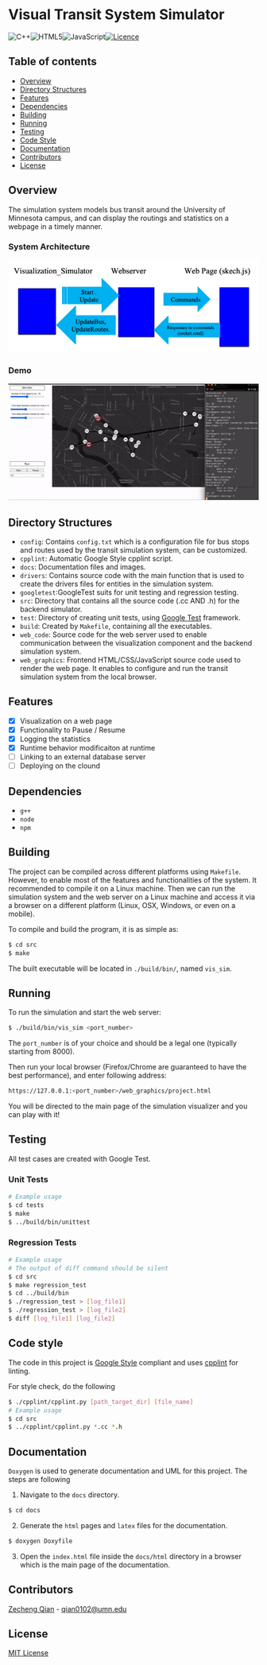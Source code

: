 # Visual Transit System Simulator

![C++](https://img.shields.io/badge/c++-%2300599C.svg?style=for-the-badge&logo=c%2B%2B&logoColor=white)![HTML5](https://img.shields.io/badge/html5-%23E34F26.svg?style=for-the-badge&logo=html5&logoColor=white)![JavaScript](https://img.shields.io/badge/javascript-%23323330.svg?style=for-the-badge&logo=javascript&logoColor=%23F7DF1E)[![Licence](https://img.shields.io/github/license/Ileriayo/markdown-badges?style=for-the-badge)](./LICENSE)

## Table of contents

- [Overview](##overview)
- [Directory Structures](##directory-structures)
- [Features](##features)
- [Dependencies](##dependencies)
- [Building](##building)
- [Running](##running)
- [Testing](##testing)
- [Code Style](##code-style)
- [Documentation](##documentation)
- [Contributors](##contributors)
- [License](##license)

## Overview

The simulation system models bus transit around the University of Minnesota campus, and can display the routings and statistics on a webpage in a timely manner.

### System Architecture

![](https://raw.githubusercontent.com/Aden-Q/blogImages/main/img/202203221857906.png)

### Demo

![demo](docs/images/demo.gif)

## Directory Structures

+ `config`: Contains `config.txt` which is a configuration file for bus stops and routes used by the transit simulation system, can be customized.
+ `cpplint`: Automatic Google Style cpplint script.
+ `docs`: Documentation files and images.
+ `drivers`: Contains source code with the main function that is used to create the drivers files for entities in the simulation system.
+ `googletest`:GoogleTest suits for unit testing and regression testing.
+ `src`: Directory that contains all the source code (.cc AND .h) for the backend simulator.
+ `test`: Directory of creating unit tests, using [Google Test](https://github.com/google/googletest) framework.
+ `build`: Created by `Makefile`, containing all the executables.
+ `web_code`: Source code for the web server used to enable communication between the visualization component and the backend simulation system.
+ `web_graphics`: Frontend HTML/CSS/JavaScript source code used to render the web page. It enables to configure and run the transit simulation system from the local browser.

## Features

- [X] Visualization on a web page
- [X] Functionality to Pause / Resume
- [X] Logging the statistics
- [X] Runtime behavior modificaiton at runtime
- [ ] Linking to an external database server
- [ ] Deploying on the clound

## Dependencies

+ `g++`
+ `node`
+ `npm`

## Building

The project can be compiled across different platforms using `Makefile`. However, to enable most of the features and functionalities of the system. It recommended to compile it on a Linux machine. Then we can run the simulation system and the web server on a Linux machine and access it via a browser on a different platform (Linux, OSX, Windows, or even on a mobile).

To compile and build the program, it is as simple as:

```bash
$ cd src
$ make
```

The built executable will be located in `./build/bin/`, named `vis_sim`.

## Running

To run the simulation and start the web server:

```bash
$ ./build/bin/vis_sim <port_number>
```

The `port_number` is of your choice and should be a legal one (typically starting from 8000).

Then run your local browser (Firefox/Chrome are guaranteed to have the best performance), and enter following address:

```bash
https://127.0.0.1:<port_number>/web_graphics/project.html
```

You will be directed to the main page of the simulation visualizer and you can play with it!

## Testing

All test cases are created with Google Test.

### Unit Tests

```bash
# Example usage
$ cd tests
$ make
$ ../build/bin/unittest
```

### Regression Tests

```bash
# Example usage
# The output of diff command should be silent
$ cd src
$ make regression_test
$ cd ../build/bin
$ ./regression_test > [log_file1]
$ ./regression_test > [log_file2]
$ diff [log_file1] [log_file2]
```

## Code style

The code in this project is [Google Style](https://google.github.io/styleguide/cppguide.html) compliant and uses [cpplint](https://github.com/google/styleguide/tree/gh-pages/cpplint) for linting.

For style check, do the following

```bash
$ ./cpplint/cpplint.py [path_target_dir] [file_name]
# Example usage
$ cd src
$ ../cpplint/cpplint.py *.cc *.h
```

## Documentation

`Doxygen` is used to generate documentation and UML for this project. The steps are following

1. Navigate to the `docs` directory.

```bash
$ cd docs
```

2. Generate the `html` pages and `latex` files for the documentation.

```bash
$ doxygen Doxyfile
```

3. Open the `index.html` file inside the `docs/html` directory in a browser which is the main page of the documentation.

## Contributors

[Zecheng Qian](https://aden-q.github.io/) - qian0102@umn.edu

## License

[MIT License](LICENSE)
